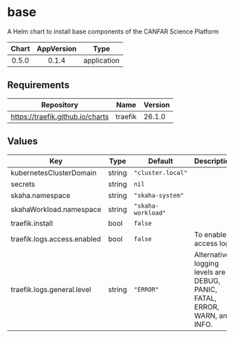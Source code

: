 # base

A Helm chart to install base components of the CANFAR Science Platform

| Chart | AppVersion | Type |
|:-----:|:----------:|:----:|
|0.5.0<!-- x-release-please-version --> | 0.1.4 | application |

## Requirements

| Repository | Name | Version |
|------------|------|---------|
| https://traefik.github.io/charts | traefik | 26.1.0 |

## Values

| Key | Type | Default | Description |
|-----|------|---------|-------------|
| kubernetesClusterDomain | string | `"cluster.local"` |  |
| secrets | string | `nil` |  |
| skaha.namespace | string | `"skaha-system"` |  |
| skahaWorkload.namespace | string | `"skaha-workload"` |  |
| traefik.install | bool | `false` |  |
| traefik.logs.access.enabled | bool | `false` | To enable access logs |
| traefik.logs.general.level | string | `"ERROR"` | Alternative logging levels are DEBUG, PANIC, FATAL, ERROR, WARN, and INFO. |
